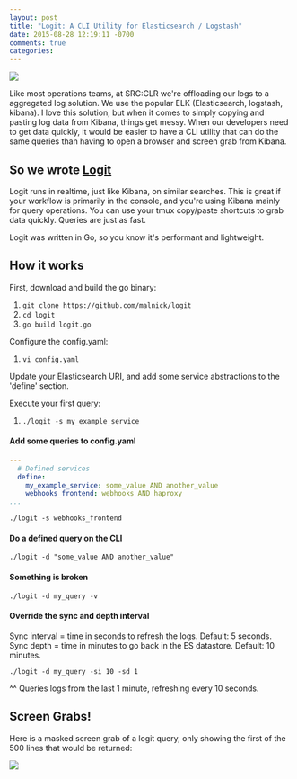 ```yaml
---
layout: post
title: "Logit: A CLI Utility for Elasticsearch / Logstash"
date: 2015-08-28 12:19:11 -0700
comments: true
categories: 
---
```

<img style="float: center;" src="https://dl.dropboxusercontent.com/u/77193293/masked_logitexample.png">

Like most operations teams, at SRC:CLR we're offloading our logs to a aggregated log solution. We use the popular ELK (Elasticsearch, logstash, kibana). I love this solution, but when it comes to simply copying and pasting log data from Kibana, things get messy. When our developers need to get data quickly, it would be easier to have a CLI utility that can do the same queries than having to open a browser and screen grab from Kibana. 

## So we wrote [Logit](https://github.com/malnick/logit)
Logit runs in realtime, just like Kibana, on similar searches. This is great if your workflow is primarily in the console, and you're using Kibana mainly for query operations. You can use your tmux copy/paste shortcuts to grab data quickly. Queries are just as fast. 

Logit was written in Go, so you know it's performant and lightweight. 

## How it works
First, download and build the go binary:

1. ```git clone https://github.com/malnick/logit```
1. ```cd logit```
1. ```go build logit.go```

Configure the config.yaml:

1. ```vi config.yaml```

Update your Elasticsearch URI, and add some service abstractions to the 'define' section. 

Execute your first query:

1. ```./logit -s my_example_service```

#### Add some queries to config.yaml

```yaml
---
  # Defined services
  define:
    my_example_service: some_value AND another_value
    webhooks_frontend: webhooks AND haproxy
...
```

```
./logit -s webhooks_frontend
```

#### Do a defined query on the CLI

```
./logit -d "some_value AND another_value"
```

#### Something is broken

```
./logit -d my_query -v
```

#### Override the sync and depth interval

Sync interval = time in seconds to refresh the logs. Default: 5 seconds.
Sync depth = time in minutes to go back in the ES datastore. Default: 10 minutes.

```
./logit -d my_query -si 10 -sd 1
```

^^ Queries logs from the last 1 minute, refreshing every 10 seconds.

## Screen Grabs!
Here is a masked screen grab of a logit query, only showing the first of the 500 lines that would be returned: 

<img style="float: center;" src="https://dl.dropboxusercontent.com/u/77193293/masked_logitexample.png">
